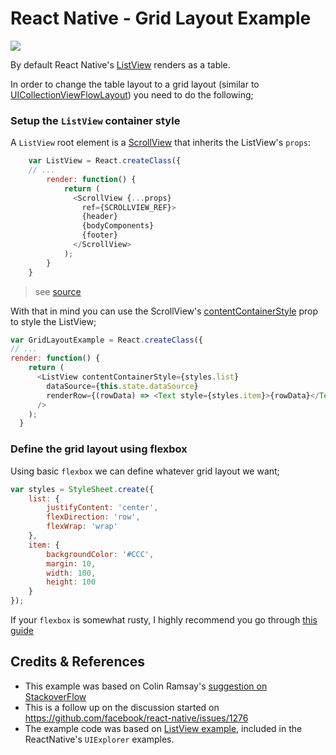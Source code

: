 # React Native - Grid Layout Example

![](https://raw.githubusercontent.com/yelled3/react-native-grid-example/master/demo.gif)

By default React Native's [ListView](https://facebook.github.io/react-native/docs/listview.html) renders as a table.

In order to change the table layout to a grid layout (similar to [UICollectionViewFlowLayout](https://developer.apple.com/library/ios/documentation/UIKit/Reference/UICollectionViewFlowLayout_class/index.html)) you need to do the following;

### Setup the `ListView` container style
A `ListView` root element is a [ScrollView](https://facebook.github.io/react-native/docs/scrollview.html) that inherits the ListView's `props`:

```js
    var ListView = React.createClass({
    // ...
        render: function() {
            return (
              <ScrollView {...props}
                ref={SCROLLVIEW_REF}>
                {header}
                {bodyComponents}
                {footer}
              </ScrollView>
            );
        }
    }
```
> see [source](https://github.com/facebook/react-native/blob/master/Libraries/CustomComponents/ListView/ListView.js#L363-L370)

With that in mind you can use the ScrollView's [contentContainerStyle](https://facebook.github.io/react-native/docs/scrollview.html#contentcontainerstyle) prop to style the ListView;
```js
var GridLayoutExample = React.createClass({
// ...
render: function() {
    return (
      <ListView contentContainerStyle={styles.list}
        dataSource={this.state.dataSource}
        renderRow={(rowData) => <Text style={styles.item}>{rowData}</Text>}
      />
    );
  }
```

### Define the grid layout using flexbox
Using basic `flexbox` we can define whatever grid layout we want;
```js
var styles = StyleSheet.create({
    list: {
        justifyContent: 'center',
        flexDirection: 'row',
        flexWrap: 'wrap'
    },
    item: {
        backgroundColor: '#CCC',
        margin: 10,
        width: 100,
        height: 100
    }
});
```
If your `flexbox` is somewhat rusty, I highly recommend you go through [this guide](https://css-tricks.com/snippets/css/a-guide-to-flexbox/) 



## Credits & References
* This example was based on Colin Ramsay's [suggestion on StackoverFlow](http://stackoverflow.com/questions/29394297/listview-grid-in-react-native/29395686#29395686)
* This is a follow up on the discussion started on https://github.com/facebook/react-native/issues/1276
* The example code was based on [ListView example](https://github.com/facebook/react-native/blob/master/Examples/UIExplorer/ListViewExample.js), included in the ReactNative's `UIExplorer` examples.

